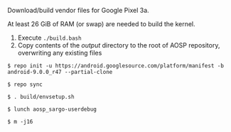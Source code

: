 Download/build vendor files for Google Pixel 3a.

At least 26 GiB of RAM (or swap) are needed to build the kernel.

1) Execute `./build.bash`
2) Copy contents of the *output* directory to the root of AOSP repository, overwriting any existing files

`$ repo init -u https://android.googlesource.com/platform/manifest -b android-9.0.0_r47 --partial-clone`

`$ repo sync`

`$ . build/envsetup.sh`

`$ lunch aosp_sargo-userdebug`

`$ m -j16`

